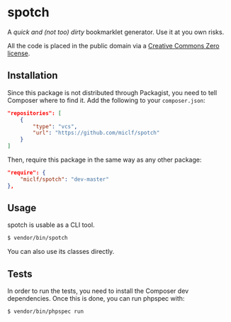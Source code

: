 # spotch

A *quick and (not too) dirty* bookmarklet generator. Use it at you own risks.

All the code is placed in the public domain via a [Creative Commons Zero license](http://creativecommons.org/publicdomain/zero/1.0/).

## Installation

Since this package is not distributed through Packagist, you need to tell Composer where to find it. Add the following to your `composer.json`:

```json
"repositories": [
    {
        "type": "vcs",
        "url": "https://github.com/miclf/spotch"
    }
]
```

Then, require this package in the same way as any other package:

```json
"require": {
    "miclf/spotch": "dev-master"
},
```

## Usage

spotch is usable as a CLI tool.

```bash
$ vendor/bin/spotch
```

You can also use its classes directly.

## Tests

In order to run the tests, you need to install the Composer dev dependencies. Once this is done, you can run phpspec with:

```bash
$ vendor/bin/phpspec run
```
